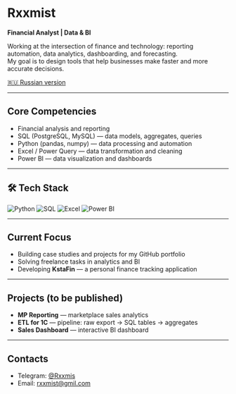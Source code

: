 # Rxxmist

**Financial Analyst | Data & BI**  

Working at the intersection of finance and technology: reporting automation, data analytics, dashboarding, and forecasting.  
My goal is to design tools that help businesses make faster and more accurate decisions.  

[🇷🇺 Russian version](README.md)

---

## Core Competencies
- Financial analysis and reporting  
- SQL (PostgreSQL, MySQL) — data models, aggregates, queries  
- Python (pandas, numpy) — data processing and automation  
- Excel / Power Query — data transformation and cleaning  
- Power BI — data visualization and dashboards  

---

## 🛠 Tech Stack

![Python](https://img.shields.io/badge/Python-3776AB?style=for-the-badge&logo=python&logoColor=white)
![SQL](https://img.shields.io/badge/SQL-336791?style=for-the-badge&logo=postgresql&logoColor=white)
![Excel](https://img.shields.io/badge/Excel-217346?style=for-the-badge&logo=microsoft-excel&logoColor=white)
![Power BI](https://img.shields.io/badge/PowerBI-F2C811?style=for-the-badge&logo=powerbi&logoColor=black)

---

## Current Focus
- Building case studies and projects for my GitHub portfolio  
- Solving freelance tasks in analytics and BI  
- Developing **KstaFin** — a personal finance tracking application  

---

## Projects (to be published)
- **MP Reporting** — marketplace sales analytics  
- **ETL for 1C** — pipeline: raw export → SQL tables → aggregates  
- **Sales Dashboard** — interactive BI dashboard  

---

## Contacts
- Telegram: [@Rxxmis](https://t.me/Rxxmis)  
- Email: rxxmist@gmil.com  
